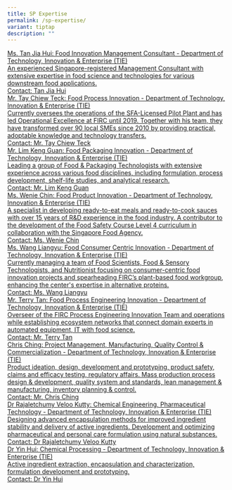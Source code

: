 ```yaml
---
title: SP Expertise
permalink: /sp-expertise/
variant: tiptap
description: ""
---
```

<p></p>
<div class="isomer-card-grid"><a rel="noopener noreferrer nofollow" href="Mailto:tan_jia_hui@sp.edu.sg" class="isomer-card"><div class="isomer-card-body"><div class="isomer-card-title">Ms. Tan Jia Hui: Food Innovation Management Consultant - Department of Technology, Innovation &amp; Enterprise (TIE)</div><div class="isomer-card-description">An experienced Singapore-registered Management Consultant with extensive expertise in food science and technologies for various downstream food applications.</div><div class="isomer-card-link">Contact: Tan Jia Hui</div></div></a>
<a rel="noopener noreferrer nofollow" href="Mailto:tay_chiew_teck@sp.edu.sg" class="isomer-card">
<div class="isomer-card-body">
<div class="isomer-card-title">Mr. Tay Chiew Teck: Food Process Innovation - Department of Technology,
Innovation &amp; Enterprise (TIE)</div>
<div class="isomer-card-description">Currently oversees the operations of the SFA-Licensed Pilot Plant and
has led Operational Excellence at FIRC until 2019. Together with his team,
they have transformed over 90 local SMEs since 2010 by providing practical,
adoptable knowledge and technology transfers.</div>
<div class="isomer-card-link">Contact: Mr. Tay Chiew Teck</div>
</div>
</a><a rel="noopener noreferrer nofollow" href="Mailto:lim_keng_guan@sp.edu.sg" class="isomer-card"><div class="isomer-card-body"><div class="isomer-card-title">Mr. Lim Keng Guan: Food Packaging Innovation - Department of Technology, Innovation &amp; Enterprise (TIE)</div><div class="isomer-card-description">Leading a group of Food &amp; Packaging Technologists with extensive experience across various food disciplines, including formulation, process development, shelf-life studies, and analytical research.</div><div class="isomer-card-link">Contact: Mr. Lim Keng Guan</div></div></a>
<a rel="noopener noreferrer nofollow" href="Mailto:chin_wenie@sp.edu.sg" class="isomer-card">
<div class="isomer-card-body">
<div class="isomer-card-title">Ms. Wenie Chin: Food Product Innovation - Department of Technology, Innovation
&amp; Enterprise (TIE)</div>
<div class="isomer-card-description">A specialist in developing ready-to-eat meals and ready-to-cook sauces
with over 15 years of R&amp;D experience in the food industry. A contributor
to the development of the Food Safety Course Level 4 curriculum in collaboration
with the Singapore Food Agency.</div>
<div class="isomer-card-link">Contact: Ms. Wenie Chin</div>
</div>
</a><a rel="noopener noreferrer nofollow" href="Mailto:wang_liangyu@sp.edu.sg" class="isomer-card"><div class="isomer-card-body"><div class="isomer-card-title">Ms. Wang Liangyu: Food Consumer Centric Innovation - Department of Technology, Innovation &amp; Enterprise (TIE)</div><div class="isomer-card-description">Currently managing a team of Food Scientists, Food &amp; Sensory Technologists, and Nutritionist focusing on consumer-centric food innovation projects and spearheading FIRC’s plant-based food workgroup, enhancing the center's expertise in alternative proteins.</div><div class="isomer-card-link">Contact: Ms. Wang Liangyu</div></div></a>
<a rel="noopener noreferrer nofollow" href="Mailto:terry_tan@sp.edu.sg" class="isomer-card">
<div class="isomer-card-body">
<div class="isomer-card-title">Mr. Terry Tan: Food Process Engineering Innovation - Department of Technology,
Innovation &amp; Enterprise (TIE)</div>
<div class="isomer-card-description">Overseer of the FIRC Process Engineering Innovation Team and operations
while establishing ecosystem networks that connect domain experts in automated
equipment, IT with food science.</div>
<div class="isomer-card-link">Contact: Mr. Terry Tan</div>
</div>
</a><a rel="noopener noreferrer nofollow" href="Mailto:chris_ching@sp.edu.sg" class="isomer-card"><div class="isomer-card-body"><div class="isomer-card-title">Chris Ching: Project Management, Manufacturing, Quality Control &amp; Commercialization - Department of Technology, Innovation &amp; Enterprise (TIE)</div><div class="isomer-card-description">Product ideation, design, development and prototyping, product safety, claims and efficacy testing, regulatory affairs.
Mass production process design &amp; development, quality system and standards, lean management &amp; manufacturing, inventory planning &amp; control.</div><div class="isomer-card-link">Contact: Mr. Chris Ching</div></div></a>
<a rel="noopener noreferrer nofollow" href="Mailto:rajaletchumy_veloo_kutty@sp.edu.sg" class="isomer-card">
<div class="isomer-card-body">
<div class="isomer-card-title">Dr Rajaletchumy Veloo Kutty: Chemical Engineering, Pharmaceutical Technology
- Department of Technology, Innovation &amp; Enterprise (TIE)</div>
<div class="isomer-card-description">Designing advanced encapsulation methods for improved ingredient stability
and delivery of active ingredients. Development and optimizing pharmaceutical
and personal care formulation using natural substances.</div>
<div class="isomer-card-link">Contact: Dr Rajaletchumy Veloo Kutty</div>
</div>
</a><a rel="noopener noreferrer nofollow" href="Mailto:yin_hui@sp.edu.sg" class="isomer-card"><div class="isomer-card-body"><div class="isomer-card-title">Dr Yin Hui: Chemical Processing - Department of Technology, Innovation &amp; Enterprise (TIE)</div><div class="isomer-card-description">Active ingredient extraction, encapsulation and characterization, formulation development and prototyping.</div><div class="isomer-card-link">Contact: Dr Yin Hui</div></div></a>
</div>
<p></p>